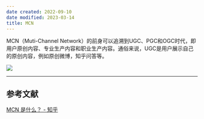 ```yaml
---
date created: 2022-09-10
date modified: 2023-03-14
title: MCN
---
```


MCN（Muti-Channel Network）的前身可以追溯到UGC、PGC和OGC时代，即用户原创内容、专业生产内容和职业生产内容。通俗来说，UGC是用户展示自己的原创内容，例如原创微博，知乎问答等。

![](https://img.oldwinter.top/20220910014212.png)

---

## 参考文献

[MCN 是什么？ - 知乎](https://www.zhihu.com/question/296674000)
